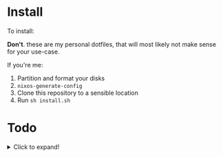 # Install

To install:

**Don't**. these are my personal dotfiles, that will most likely not make sense for your use-case.

If you're me:

1. Partition and format your disks
2. `nixos-generate-config`
3. Clone this repository to a sensible location
4. Run `sh install.sh`

# Todo

<details>
  <summary>Click to expand!</summary>

  ## Options
  
  - [x] doas instead of sudo
  - [x] pipewire instead of pulseaudio
  - [x] packages from unstable channel
  - [x] dotfiles-management with home-manager
  - [x] correct keyboard-model and locales
  - [x] configuration.nix with symlink (superseeded by setup-script)
  - [ ] (btrfs-partition)
  - [x] Configure Bluetooth
  - [ ] ~~Docker~~ Podman for container-management (Kubernetes? kubectl / kind / helm...)
  - [ ] Make setup modular, so that multiple machines can use the same preconfigured options (`common.nix` + conditional import, based on hostname or something like that)
  - [x] Don't commit `hardware.nix`!
  - [x] Write setup-script
  - [ ] Configure alacritty via home-manager
  
  ## Window Managers
  
  ### KDE
  
  - [x] Windows-tiling script
  - [x] no titlebar, when maximized
  - [ ] hello window decorations
  
  ### dwm
  
  - [ ] Build own nix-package
  
  ## Packages
  
  - [x] spotify
  - [x] vs-code
  - [ ] openvpn
  - [ ] intellij-idea
  - [x] nvim-nightly
  - [x] go
  - [x] rust

  ### Neovim

  - [ ] (Migrate init.vim to home-manager)
  - [ ] Find correct way to configure neovim (maybe it's better to install system-wide and just manage .config/nvim via home-manager?)
</details>
